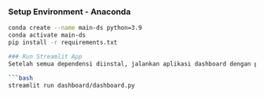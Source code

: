 ### Setup Environment - Anaconda

```bash
conda create --name main-ds python=3.9
conda activate main-ds
pip install -r requirements.txt

### Run Streamlit App
Setelah semua dependensi diinstal, jalankan aplikasi dashboard dengan perintah berikut:

```bash
streamlit run dashboard/dashboard.py
